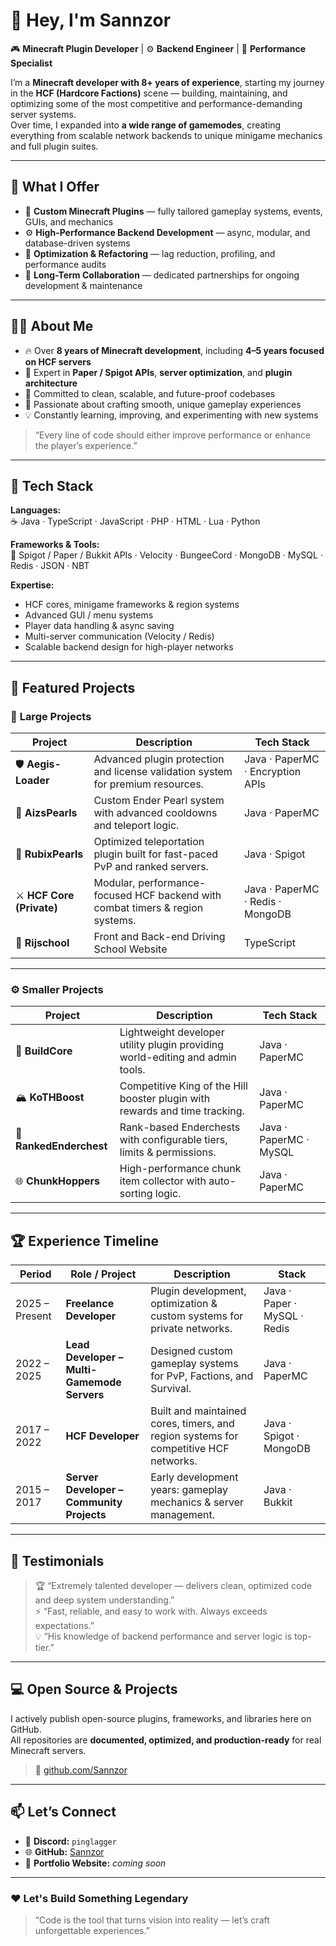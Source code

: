 # 👋 Hey, I'm **Sannzor**

🎮 **Minecraft Plugin Developer** | ⚙️ **Backend Engineer** | 🧠 **Performance Specialist**

I’m a **Minecraft developer with 8+ years of experience**, starting my journey in the **HCF (Hardcore Factions)** scene — building, maintaining, and optimizing some of the most competitive and performance-demanding server systems.  
Over time, I expanded into **a wide range of gamemodes**, creating everything from scalable network backends to unique minigame mechanics and full plugin suites.

---

## 🤝 What I Offer
- 🧩 **Custom Minecraft Plugins** — fully tailored gameplay systems, events, GUIs, and mechanics  
- ⚙️ **High-Performance Backend Development** — async, modular, and database-driven systems  
- 🧠 **Optimization & Refactoring** — lag reduction, profiling, and performance audits  
- 🚀 **Long-Term Collaboration** — dedicated partnerships for ongoing development & maintenance  

---

## 👨‍💻 About Me
- 🔥 Over **8 years of Minecraft development**, including **4–5 years focused on HCF servers**  
- 🧠 Expert in **Paper / Spigot APIs**, **server optimization**, and **plugin architecture**  
- 🎯 Committed to clean, scalable, and future-proof codebases  
- 🧩 Passionate about crafting smooth, unique gameplay experiences  
- 💡 Constantly learning, improving, and experimenting with new systems  

> “Every line of code should either improve performance or enhance the player’s experience.”

---

## 🧠 Tech Stack

**Languages:**  
☕ Java · TypeScript · JavaScript · PHP · HTML · Lua · Python  

**Frameworks & Tools:**  
🧩 Spigot / Paper / Bukkit APIs · Velocity · BungeeCord · MongoDB · MySQL · Redis · JSON · NBT  

**Expertise:**  
- HCF cores, minigame frameworks & region systems  
- Advanced GUI / menu systems  
- Player data handling & async saving  
- Multi-server communication (Velocity / Redis)  
- Scalable backend design for high-player networks  

---

## 🚀 Featured Projects

### 🧱 **Large Projects**

| Project | Description | Tech Stack |
|----------|--------------|-------------|
| 🛡️ **Aegis-Loader** | Advanced plugin protection and license validation system for premium resources. | Java · PaperMC · Encryption APIs |
| 🔮 **AizsPearls** | Custom Ender Pearl system with advanced cooldowns and teleport logic. | Java · PaperMC |
| 🧊 **RubixPearls** | Optimized teleportation plugin built for fast-paced PvP and ranked servers. | Java · Spigot |
| ⚔️ **HCF Core (Private)** | Modular, performance-focused HCF backend with combat timers & region systems. | Java · PaperMC · Redis · MongoDB |
| 🚗 **Rijschool** | Front and Back-end Driving School Website | TypeScript |

---

### ⚙️ **Smaller Projects**

| Project | Description | Tech Stack |
|----------|--------------|-------------|
| 🧰 **BuildCore** | Lightweight developer utility plugin providing world-editing and admin tools. | Java · PaperMC |
| 🏔 **KoTHBoost** | Competitive King of the Hill booster plugin with rewards and time tracking. | Java · PaperMC |
| 🧰 **RankedEnderchest** | Rank-based Enderchests with configurable tiers, limits & permissions. | Java · PaperMC · MySQL |
| 🌐 **ChunkHoppers** | High-performance chunk item collector with auto-sorting logic. | Java · PaperMC |

---

## 🏆 Experience Timeline

| Period | Role / Project | Description | Stack |
|--------|----------------|-------------|-------|
| 2025 – Present | **Freelance Developer** | Plugin development, optimization & custom systems for private networks. | Java · Paper · MySQL · Redis |
| 2022 – 2025 | **Lead Developer – Multi-Gamemode Servers** | Designed custom gameplay systems for PvP, Factions, and Survival. | Java · PaperMC |
| 2017 – 2022 | **HCF Developer** | Built and maintained cores, timers, and region systems for competitive HCF networks. | Java · Spigot · MongoDB |
| 2015 – 2017 | **Server Developer – Community Projects** | Early development years: gameplay mechanics & server management. | Java · Bukkit |

---

## 💬 Testimonials

> 🏆 “Extremely talented developer — delivers clean, optimized code and deep system understanding.”  
> ⚡ “Fast, reliable, and easy to work with. Always exceeds expectations.”  
> 💡 “His knowledge of backend performance and server logic is top-tier.”  

---

## 💻 Open Source & Projects
I actively publish open-source plugins, frameworks, and libraries here on GitHub.  
All repositories are **documented, optimized, and production-ready** for real Minecraft servers.

> 🔗 [github.com/Sannzor](https://github.com/Sannzor)

---

## 📫 Let’s Connect

- 💬 **Discord:** `pinglagger`  
- 🌐 **GitHub:** [Sannzor](https://github.com/Sannzor)  
- 📁 **Portfolio Website:** *coming soon*  

---

### ❤️ Let's Build Something Legendary
> “Code is the tool that turns vision into reality — let’s craft unforgettable experiences.”
